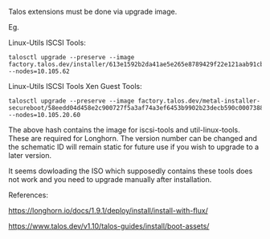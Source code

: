 Talos extensions must be done via upgrade image.

Eg.

Linux-Utils
ISCSI Tools:

```
talosctl upgrade --preserve --image factory.talos.dev/installer/613e1592b2da41ae5e265e8789429f22e121aab91cb4deb6bc3c0b6262961245:v1.10.6 --nodes=10.105.62
```

Linux-Utils
ISCSI Tools
Xen Guest Tools:

```
talosctl upgrade --preserve --image factory.talos.dev/metal-installer-secureboot/58eedd04d458e2c900727f5a3af74a3ef6453b9902b23decb590c0007388187a:v1.10.6 --nodes=10.105.20.60
```

The above hash contains the image for iscsi-tools and util-linux-tools. These are required for Longhorn. The version number can be changed and the schematic ID will remain static for future use if you wish to upgrade to a later version.

It seems dowloading the ISO which supposedly contains these tools does not work and you need to upgrade manually after installation.

References:

https://longhorn.io/docs/1.9.1/deploy/install/install-with-flux/

https://www.talos.dev/v1.10/talos-guides/install/boot-assets/